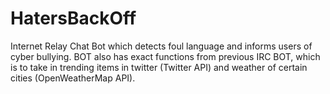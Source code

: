 # HatersBackOff
Internet Relay Chat Bot which detects foul language and informs users of cyber bullying.
BOT also has exact functions from previous IRC BOT, which is to take in trending items in twitter (Twitter API) and weather of certain cities (OpenWeatherMap API).
